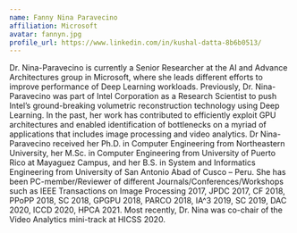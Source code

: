 ```yaml
---
name: Fanny Nina Paravecino 
affiliation: Microsoft
avatar: fannyn.jpg
profile_url: https://www.linkedin.com/in/kushal-datta-8b6b0513/
---
```

Dr. Nina-Paravecino is currently a Senior Researcher at the AI and Advance Architectures group in Microsoft, where she leads different efforts to improve performance of Deep Learning workloads. Previously, Dr. Nina-Paravecino was part of Intel Corporation as a Research Scientist to push Intel’s ground-breaking volumetric reconstruction technology using Deep Learning. In the past, her work has contributed to efficiently exploit GPU architectures and enabled identification of bottlenecks on a myriad of applications that includes image processing and video analytics. Dr Nina-Paravecino received her Ph.D. in Computer Engineering from Northeastern University, her M.Sc. in Computer Engineering from University of Puerto Rico at Mayaguez Campus, and her B.S. in System and Informatics Engineering from University of San Antonio Abad of Cusco – Peru. She has been PC-member/Reviewer of different Journals/Conferences/Workshops such as IEEE Transactions on Image Processing 2017, JPDC 2017, CF 2018, PPoPP 2018, SC 2018, GPGPU 2018, PARCO 2018, IA^3 2019, SC 2019, DAC 2020, ICCD 2020, HPCA 2021. Most recently, Dr. Nina was co-chair of the Video Analytics mini-track at HICSS 2020.
